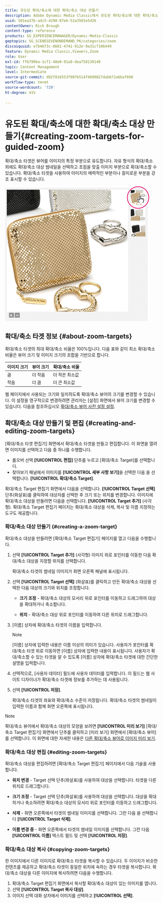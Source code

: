 ```yaml
---
title: 유도된 확대/축소에 대한 확대/축소 대상 만들기
description: Adobe Dynamic Media Classic에서 유도된 확대/축소에 대한 확대/축소 대상을 만드는 방법을 알아봅니다.
uuid: 501ea37b-adc5-4290-87eb-52a3501e5d26
contentOwner: Rick Brough
content-type: reference
products: SG_EXPERIENCEMANAGER/Dynamic-Media-Classic
geptopics: SG_SCENESEVENONDEMAND_PK/categories/zoom
discoiquuid: e7b4673c-8681-4741-912e-9a31cf106449
feature: Dynamic Media Classic,Viewers,Zoom
role: User
exl-id: ffb799ba-1cf1-48e0-91a8-dea758139140
topic: Content Management
level: Intermediate
source-git-commit: d82f816553f807b514f4690827dab672a6baf690
workflow-type: tm+mt
source-wordcount: '729'
ht-degree: 41%

---
```


# 유도된 확대/축소에 대한 확대/축소 대상 만들기{#creating-zoom-targets-for-guided-zoom}

확대/축소 타겟은 뷰어를 이미지의 특정 부분으로 유도합니다. 자유 형식의 확대/축소 외에도 확대/축소 대상 썸네일을 선택하고 초점을 맞출 이미지 부분으로 확대/축소할 수 있습니다. 확대/축소 타겟을 사용하여 이미지의 매력적인 부분이나 흥미로운 부분을 강조 표시할 수 있습니다.

![유도된 확대/축소에 대한 확대/축소 대상 만들기](/help/using/assets/zo_guided_zoom.png)

## 확대/축소 타겟 정보 {#about-zoom-targets}

확대/축소 타겟의 최대 확대/축소 비율은 100%입니다. 다음 표와 같이 최소 확대/축소 비율은 뷰어 크기 및 이미지 크기의 조합을 기반으로 합니다.

| 이미지 크기 | 뷰어 크기 | 확대/축소 비율 |
| --- | --- | --- |
| 큼 | 더 작음 | 더 작은 최소값 |
| 작음 | 더 큼 | 더 큰 최소값 |

웹 페이지에서 사용되는 크기와 일치하도록 확대/축소 뷰어의 크기를 변경할 수 있습니다. 이 설정을 영구적으로 변경하려면 관리자는 [설정] 화면에서 뷰어 크기를 변경할 수 있습니다. 다음을 참조하십시오 [확대/축소 뷰어 사전 설정 설정](setting-zoom-viewer-presets.md#setting_up_zoom_viewer_presets).

## 확대/축소 대상 만들기 및 편집 {#creating-and-editing-zoom-targets}

[확대/축소 타겟 편집기] 화면에서 확대/축소 타겟을 만들고 편집합니다. 이 화면을 열려면 이미지를 선택하고 다음 중 하나를 수행합니다.

* 롤오버 선택 **[!UICONTROL 편집]** 단추를 누르고 [확대/축소 Target]를 선택합니다.
* 찾아보기 패널에서 이미지를 **[!UICONTROL 세부 사항 보기]**&#x200B;을 선택한 다음 을 선택합니다. **[!UICONTROL 확대/축소 Target]**.

확대/축소 Target 편집기 화면에서 다음을 선택합니다. **[!UICONTROL Target 선택]** 단추(화살표)를 클릭하여 대상자를 선택한 후 크기 또는 위치를 변경합니다. 이미지에 확대/축소 대상을 만들려면 다음을 선택합니다. **[!UICONTROL Target 추가]** (사각형). 확대/축소 Target 편집기 페이지는 확대/축소 대상을 삭제, 복사 및 이름 지정하는 도구도 제공합니다.

### 확대/축소 대상 만들기 {#creating-a-zoom-target}

확대/축소 대상을 만들려면 [확대/축소 Target 편집기] 페이지를 열고 다음을 수행합니다.

1. 선택 **[!UICONTROL Target 추가]** (사각형) 이미지 위로 포인터를 이동한 다음 확대/축소 대상을 지정할 위치를 선택합니다.

   확대/축소 타겟의 썸네일 이미지가 화면 오른쪽 패널에 표시됩니다.

1. 선택 **[!UICONTROL Target 선택]** (화살표)를 클릭하고 만든 확대/축소 대상을 선택한 다음 대상의 크기와 위치를 조정합니다.

   * **크기 조정** - 확대/축소 대상의 모서리 위로 포인터를 이동하고 드래그하여 대상을 확대하거나 축소합니다.

   * **위치** - 확대/축소 대상 위로 포인터를 이동하여 다른 위치로 드래그합니다.

1. [이름] 상자에 확대/축소 타겟의 이름을 입력합니다.

   >[!NOTE]
   >
   >[이름] 상자에 입력한 내용은 이름 이상의 의미가 있습니다. 사용자가 포인터를 확대/축소 타겟 위로 이동하면 [이름] 상자에 입력한 내용이 표시됩니다. 사용자가 확대/축소할 수 있는 타겟을 알 수 있도록 [이름] 상자에 확대/축소 타겟에 대한 간단한 설명을 입력합니다.

1. 선택적으로, [사용자 데이터] 필드에 사용자 데이터를 입력합니다. 이 필드는 웹 사이트 디자이너가 확대/축소 타겟에 정보를 추가하는 데 사용됩니다.
1. 선택 **[!UICONTROL 저장]**.

   확대/축소 타겟의 좌표와 확대/축소 수준이 저장됩니다. 확대/축소 타겟의 썸네일이 입력한 이름과 함께 화면 오른쪽에 표시됩니다.

>[!NOTE]
>
>확대/축소 뷰어에서 확대/축소 대상의 모양을 보려면 **[!UICONTROL 미리 보기]** [확대/축소 Target 편집기] 화면에서 단추를 클릭하고 [미리 보기] 화면에서 [확대/축소 뷰어]를 선택합니다. 이 화면에 대한 자세한 내용은 [다른 확대/축소 뷰어로 이미지 미리 보기](previewing-image-assets-different-zoom.md#previewing_image_assets_with_different_zoom_viewers).

### 확대/축소 대상 편집 {#editing-zoom-targets}

확대/축소 대상을 편집하려면 [확대/축소 Target 편집기] 페이지에서 다음 기술을 사용합니다.

* **위치 변경** - Target 선택 단추(화살표)를 사용하여 대상을 선택합니다. 타겟을 다른 위치로 드래그합니다.

* **크기 조정** - Target 선택 단추(화살표)를 사용하여 대상을 선택합니다. 대상을 확대하거나 축소하려면 확대/축소 대상의 모서리 위로 포인터를 이동하고 드래그합니다.

* **삭제** - 화면 오른쪽에서 타겟의 썸네일 이미지를 선택합니다. 그런 다음 을 선택합니다 **[!UICONTROL Target 삭제]**.

* **이름 변경 중** - 화면 오른쪽에서 타겟의 썸네일 이미지를 선택합니다. 그런 다음 **[!UICONTROL 이름]** 텍스트 필드 및 선택 **[!UICONTROL 저장]**.

### 확대/축소 대상 복사 {#copying-zoom-targets}

한 이미지에서 다른 이미지로 확대/축소 타겟을 복사할 수 있습니다. 두 이미지가 비슷한 컨텐츠를 제공하고 확대/축소 타겟이 동일한 위치에 속하는 경우 타겟을 복사합니다. 확대/축소 대상을 다른 이미지에 복사하려면 다음을 수행합니다.

1. 확대/축소 Target 편집기 화면에서 복사할 확대/축소 대상이 있는 이미지를 엽니다.
1. 선택 **[!UICONTROL Target 복사 대상]**.
1. 이미지 선택 대화 상자에서 이미지를 선택하고 **[!UICONTROL 선택]**.
